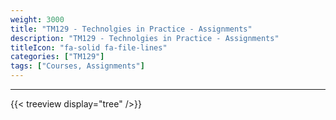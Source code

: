 ```yaml
---
weight: 3000
title: "TM129 - Technolgies in Practice - Assignments"
description: "TM129 - Technolgies in Practice - Assignments"
titleIcon: "fa-solid fa-file-lines"
categories: ["TM129"]
tags: ["Courses, Assignments"]
---
```


---

{{< treeview
  display="tree"
/>}}
